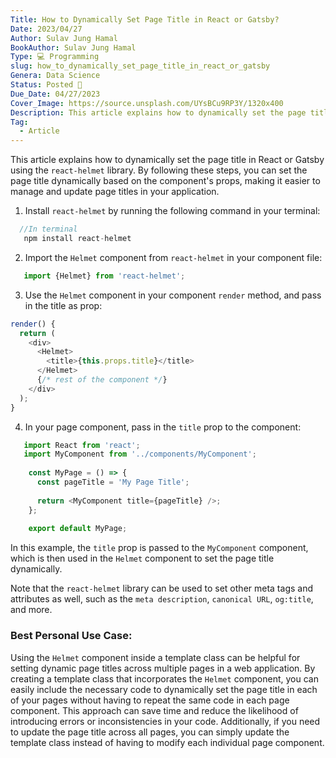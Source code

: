 ```yaml
---
Title: How to Dynamically Set Page Title in React or Gatsby? 
Date: 2023/04/27
Author: Sulav Jung Hamal
BookAuthor: Sulav Jung Hamal
Type: 💻 Programming
slug: how_to_dynamically_set_page_title_in_react_or_gatsby
Genera: Data Science 
Status: Posted 🔗
Due_Date: 04/27/2023
Cover_Image: https://source.unsplash.com/UYsBCu9RP3Y/1320x400
Description: This article explains how to dynamically set the page title in React or Gatsby using the `react-helmet` library. By following these steps, you can set the page title dynamically based on the component's props, making it easier to manage and update page titles in your application.
Tag:
  - Article
---
```


This article explains how to dynamically set the page title in React or Gatsby using the `react-helmet` library. By following these steps, you can set the page title dynamically based on the component's props, making it easier to manage and update page titles in your application.
1. Install `react-helmet` by running the following command in your terminal:

```js
  //In terminal
   npm install react-helmet
```
2. Import the `Helmet` component from `react-helmet` in your component file:
```js
   import {Helmet} from 'react-helmet';
```
3. Use the `Helmet` component in your component `render` method, and pass in the title as prop:
```js
render() {
  return (
    <div>
      <Helmet>
        <title>{this.props.title}</title>
      </Helmet>
      {/* rest of the component */}
    </div>
  );
}
```
4. In your page component, pass in the `title` prop to the component:
```js
   import React from 'react';
   import MyComponent from '../components/MyComponent';
	
	const MyPage = () => {
	  const pageTitle = 'My Page Title';
	
	  return <MyComponent title={pageTitle} />;
	};
	
	export default MyPage;
```
In this example, the `title` prop is passed to the `MyComponent` component, which is then used in the `Helmet` component to set the page title dynamically.

Note that the `react-helmet` library can be used to set other meta tags and attributes as well, such as the `meta description`, `canonical URL`, `og:title`, and more.

### Best Personal Use Case: 
Using the `Helmet` component inside a template class can be helpful for setting dynamic page titles across multiple pages in a web application. By creating a template class that incorporates the `Helmet` component, you can easily include the necessary code to dynamically set the page title in each of your pages without having to repeat the same code in each page component. This approach can save time and reduce the likelihood of introducing errors or inconsistencies in your code. Additionally, if you need to update the page title across all pages, you can simply update the template class instead of having to modify each individual page component.